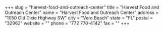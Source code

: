 +++
slug = "harvest-food-and-outreach-center"
title = "Harvest Food and Outreach Center"
name = "Harvest Food and Outreach Center"
address = "1050 Old Dixie Highway SW"
city = "Vero Beach"
state = "FL"
postal = "32962"
website = ""
phone = "772 770-4142"
fax = ""
+++
